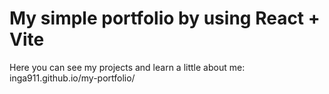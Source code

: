 # My simple portfolio by using React + Vite

Here you can see my projects and learn a little about me: inga911.github.io/my-portfolio/ 
